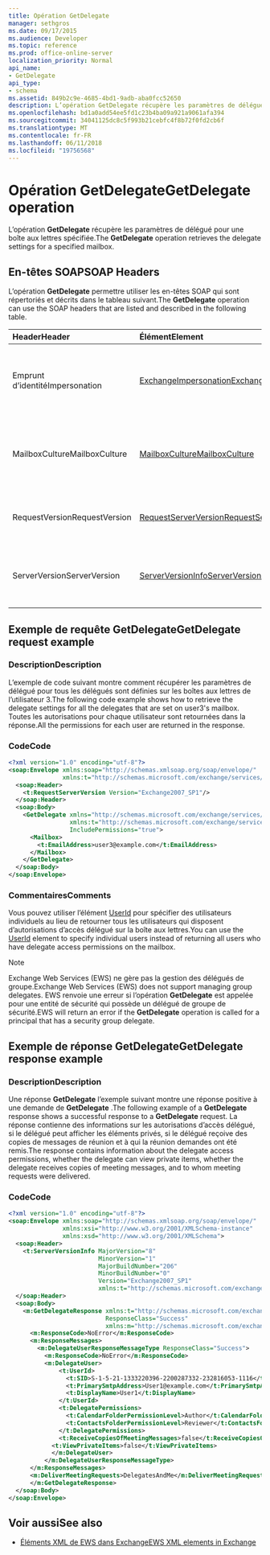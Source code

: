 ```yaml
---
title: Opération GetDelegate
manager: sethgros
ms.date: 09/17/2015
ms.audience: Developer
ms.topic: reference
ms.prod: office-online-server
localization_priority: Normal
api_name:
- GetDelegate
api_type:
- schema
ms.assetid: 849b2c9e-4685-4bd1-9adb-aba0fcc52650
description: L’opération GetDelegate récupère les paramètres de délégué pour une boîte aux lettres spécifiée.
ms.openlocfilehash: bd1a0add54ee5fd1c23b4ba09a921a9061afa394
ms.sourcegitcommit: 34041125dc8c5f993b21cebfc4f8b72f0fd2cb6f
ms.translationtype: MT
ms.contentlocale: fr-FR
ms.lasthandoff: 06/11/2018
ms.locfileid: "19756568"
---
```

# <a name="getdelegate-operation"></a><span data-ttu-id="04318-103">Opération GetDelegate</span><span class="sxs-lookup"><span data-stu-id="04318-103">GetDelegate operation</span></span>

<span data-ttu-id="04318-104">L’opération **GetDelegate** récupère les paramètres de délégué pour une boîte aux lettres spécifiée.</span><span class="sxs-lookup"><span data-stu-id="04318-104">The **GetDelegate** operation retrieves the delegate settings for a specified mailbox.</span></span> 
  
## <a name="soap-headers"></a><span data-ttu-id="04318-105">En-têtes SOAP</span><span class="sxs-lookup"><span data-stu-id="04318-105">SOAP Headers</span></span>

<span data-ttu-id="04318-106">L’opération **GetDelegate** permettre utiliser les en-têtes SOAP qui sont répertoriés et décrits dans le tableau suivant.</span><span class="sxs-lookup"><span data-stu-id="04318-106">The **GetDelegate** operation can use the SOAP headers that are listed and described in the following table.</span></span> 
  
|<span data-ttu-id="04318-107">**Header**</span><span class="sxs-lookup"><span data-stu-id="04318-107">**Header**</span></span>|<span data-ttu-id="04318-108">**Élément**</span><span class="sxs-lookup"><span data-stu-id="04318-108">**Element**</span></span>|<span data-ttu-id="04318-109">**Description**</span><span class="sxs-lookup"><span data-stu-id="04318-109">**Description**</span></span>|
|:-----|:-----|:-----|
|<span data-ttu-id="04318-110">Emprunt d’identité</span><span class="sxs-lookup"><span data-stu-id="04318-110">Impersonation</span></span>  <br/> |[<span data-ttu-id="04318-111">ExchangeImpersonation</span><span class="sxs-lookup"><span data-stu-id="04318-111">ExchangeImpersonation</span></span>](exchangeimpersonation.md) <br/> |<span data-ttu-id="04318-112">Identifie l’utilisateur emprunte l’identité de l’application cliente.</span><span class="sxs-lookup"><span data-stu-id="04318-112">Identifies the user whom the client application is impersonating.</span></span>  <br/> |
|<span data-ttu-id="04318-113">MailboxCulture</span><span class="sxs-lookup"><span data-stu-id="04318-113">MailboxCulture</span></span>  <br/> |[<span data-ttu-id="04318-114">MailboxCulture</span><span class="sxs-lookup"><span data-stu-id="04318-114">MailboxCulture</span></span>](mailboxculture.md) <br/> |<span data-ttu-id="04318-115">Identifie la culture RFC3066 à utiliser pour accéder à la boîte aux lettres.</span><span class="sxs-lookup"><span data-stu-id="04318-115">Identifies the RFC3066 culture to be used to access the mailbox.</span></span>  <br/> |
|<span data-ttu-id="04318-116">RequestVersion</span><span class="sxs-lookup"><span data-stu-id="04318-116">RequestVersion</span></span>  <br/> |[<span data-ttu-id="04318-117">RequestServerVersion</span><span class="sxs-lookup"><span data-stu-id="04318-117">RequestServerVersion</span></span>](requestserverversion.md) <br/> |<span data-ttu-id="04318-118">Identifie la version du schéma pour la requête d’opération.</span><span class="sxs-lookup"><span data-stu-id="04318-118">Identifies the schema version for the operation request.</span></span>  <br/> |
|<span data-ttu-id="04318-119">ServerVersion</span><span class="sxs-lookup"><span data-stu-id="04318-119">ServerVersion</span></span>  <br/> |[<span data-ttu-id="04318-120">ServerVersionInfo</span><span class="sxs-lookup"><span data-stu-id="04318-120">ServerVersionInfo</span></span>](serverversioninfo.md) <br/> |<span data-ttu-id="04318-121">Identifie la version du serveur qui a répondu à la demande.</span><span class="sxs-lookup"><span data-stu-id="04318-121">Identifies the version of the server that responded to the request.</span></span>  <br/> |
   
## <a name="getdelegate-request-example"></a><span data-ttu-id="04318-122">Exemple de requête GetDelegate</span><span class="sxs-lookup"><span data-stu-id="04318-122">GetDelegate request example</span></span>

### <a name="description"></a><span data-ttu-id="04318-123">Description</span><span class="sxs-lookup"><span data-stu-id="04318-123">Description</span></span>

<span data-ttu-id="04318-124">L’exemple de code suivant montre comment récupérer les paramètres de délégué pour tous les délégués sont définies sur les boîtes aux lettres de l’utilisateur 3.</span><span class="sxs-lookup"><span data-stu-id="04318-124">The following code example shows how to retrieve the delegate settings for all the delegates that are set on user3's mailbox.</span></span> <span data-ttu-id="04318-125">Toutes les autorisations pour chaque utilisateur sont retournées dans la réponse.</span><span class="sxs-lookup"><span data-stu-id="04318-125">All the permissions for each user are returned in the response.</span></span>
  
### <a name="code"></a><span data-ttu-id="04318-126">Code</span><span class="sxs-lookup"><span data-stu-id="04318-126">Code</span></span>

```XML
<?xml version="1.0" encoding="utf-8"?>
<soap:Envelope xmlns:soap="http://schemas.xmlsoap.org/soap/envelope/"
               xmlns:t="http://schemas.microsoft.com/exchange/services/2006/types">
  <soap:Header>
    <t:RequestServerVersion Version="Exchange2007_SP1"/>
  </soap:Header>
  <soap:Body>
    <GetDelegate xmlns="http://schemas.microsoft.com/exchange/services/2006/messages"
                 xmlns:t="http://schemas.microsoft.com/exchange/services/2006/types"
                 IncludePermissions="true">
      <Mailbox>
        <t:EmailAddress>user3@example.com</t:EmailAddress>
      </Mailbox>
    </GetDelegate>
  </soap:Body>
</soap:Envelope>
```

### <a name="comments"></a><span data-ttu-id="04318-127">Commentaires</span><span class="sxs-lookup"><span data-stu-id="04318-127">Comments</span></span>

<span data-ttu-id="04318-128">Vous pouvez utiliser l’élément [UserId](userid.md) pour spécifier des utilisateurs individuels au lieu de retourner tous les utilisateurs qui disposent d’autorisations d’accès délégué sur la boîte aux lettres.</span><span class="sxs-lookup"><span data-stu-id="04318-128">You can use the [UserId](userid.md) element to specify individual users instead of returning all users who have delegate access permissions on the mailbox.</span></span> 
  
> [!NOTE]
> <span data-ttu-id="04318-129">Exchange Web Services (EWS) ne gère pas la gestion des délégués de groupe.</span><span class="sxs-lookup"><span data-stu-id="04318-129">Exchange Web Services (EWS) does not support managing group delegates.</span></span> <span data-ttu-id="04318-130">EWS renvoie une erreur si l’opération **GetDelegate** est appelée pour une entité de sécurité qui possède un délégué de groupe de sécurité.</span><span class="sxs-lookup"><span data-stu-id="04318-130">EWS will return an error if the **GetDelegate** operation is called for a principal that has a security group delegate.</span></span> 
  
## <a name="getdelegate-response-example"></a><span data-ttu-id="04318-131">Exemple de réponse GetDelegate</span><span class="sxs-lookup"><span data-stu-id="04318-131">GetDelegate response example</span></span>

### <a name="description"></a><span data-ttu-id="04318-132">Description</span><span class="sxs-lookup"><span data-stu-id="04318-132">Description</span></span>

<span data-ttu-id="04318-133">Une réponse **GetDelegate** l’exemple suivant montre une réponse positive à une demande de **GetDelegate** .</span><span class="sxs-lookup"><span data-stu-id="04318-133">The following example of a **GetDelegate** response shows a successful response to a **GetDelegate** request.</span></span> <span data-ttu-id="04318-134">La réponse contienne des informations sur les autorisations d’accès délégué, si le délégué peut afficher les éléments privés, si le délégué reçoive des copies de messages de réunion et à qui la réunion demandes ont été remis.</span><span class="sxs-lookup"><span data-stu-id="04318-134">The response contains information about the delegate access permissions, whether the delegate can view private items, whether the delegate receives copies of meeting messages, and to whom meeting requests were delivered.</span></span> 
  
### <a name="code"></a><span data-ttu-id="04318-135">Code</span><span class="sxs-lookup"><span data-stu-id="04318-135">Code</span></span>

```XML
<?xml version="1.0" encoding="utf-8"?>
<soap:Envelope xmlns:soap="http://schemas.xmlsoap.org/soap/envelope/" 
               xmlns:xsi="http://www.w3.org/2001/XMLSchema-instance" 
               xmlns:xsd="http://www.w3.org/2001/XMLSchema">
  <soap:Header>
    <t:ServerVersionInfo MajorVersion="8" 
                         MinorVersion="1" 
                         MajorBuildNumber="206" 
                         MinorBuildNumber="0" 
                         Version="Exchange2007_SP1" 
                         xmlns:t="http://schemas.microsoft.com/exchange/services/2006/types" />
  </soap:Header>
  <soap:Body>
    <m:GetDelegateResponse xmlns:t="http://schemas.microsoft.com/exchange/services/2006/types" 
                           ResponseClass="Success" 
                           xmlns:m="http://schemas.microsoft.com/exchange/services/2006/messages">
      <m:ResponseCode>NoError</m:ResponseCode>
      <m:ResponseMessages>
        <m:DelegateUserResponseMessageType ResponseClass="Success">
          <m:ResponseCode>NoError</m:ResponseCode>
          <m:DelegateUser>
              <t:UserId>
                <t:SID>S-1-5-21-1333220396-2200287332-232816053-1116</t:SID>
                <t:PrimarySmtpAddress>User1@example.com</t:PrimarySmtpAddress>
                <t:DisplayName>User1</t:DisplayName>
              </t:UserId>
              <t:DelegatePermissions>
                <t:CalendarFolderPermissionLevel>Author</t:CalendarFolderPermissionLevel>
                <t:ContactsFolderPermissionLevel>Reviewer</t:ContactsFolderPermissionLevel>
              </t:DelegatePermissions>
              <t:ReceiveCopiesOfMeetingMessages>false</t:ReceiveCopiesOfMeetingMessages>
            <t:ViewPrivateItems>false</t:ViewPrivateItems>
            </m:DelegateUser>
          </m:DelegateUserResponseMessageType>
      </m:ResponseMessages>
      <m:DeliverMeetingRequests>DelegatesAndMe</m:DeliverMeetingRequests>
      </m:GetDelegateResponse>
  </soap:Body>
</soap:Envelope>
```

## <a name="see-also"></a><span data-ttu-id="04318-136">Voir aussi</span><span class="sxs-lookup"><span data-stu-id="04318-136">See also</span></span>



- [<span data-ttu-id="04318-137">Éléments XML de EWS dans Exchange</span><span class="sxs-lookup"><span data-stu-id="04318-137">EWS XML elements in Exchange</span></span>](ews-xml-elements-in-exchange.md)

